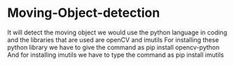 # Moving-Object-detection
It will detect the moving object
we would use the python language in coding and the libraries that are used are openCV and imutils
For installing these python library we have to give the command as 
pip install opencv-python
And for installing imutils we have to type the command as
pip install imutils
